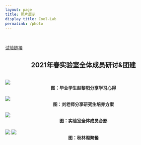 ```yaml
---
layout: page
title: 照片展示
display_title: Cool-Lab
permalink: /photo
---
```

<br/>

<a href="/photo/hello.html">试验链接</a>

<center><h2>2021年春实验室全体成员研讨&团建</h2></center>
<br/>
<img src="https://gitee.com/hpc-cool/github_pages/raw/master/imgs/sharezhao.png" align="center" />
<center><strong>图：毕业学生赵黎阳分享学习心得</strong></center>
<br/>
<img src="https://gitee.com/hpc-cool/github_pages/raw/master/imgs/shareliu.png" align="center" />
<center><strong>图：刘老师分享研究生培养方案</strong></center>
<br/>
<img src="https://gitee.com/hpc-cool/github_pages/raw/master/imgs/heyin.jpg" align="center" />
<center><strong>图：实验室全体成员合影</strong></center>
<br/>
<img src="https://gitee.com/hpc-cool/github_pages/raw/master/imgs/jucan1.jpg" align="center" />
<img src="https://gitee.com/hpc-cool/github_pages/raw/master/imgs/jucan2.jpg" align="center" />
<center><strong>图：秋林阁聚餐</strong></center>




<br/>
<br/>
<br/>
